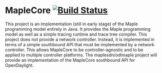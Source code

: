 # MapleCore [![Build Status](https://travis-ci.org/maplesdn/MapleCore.svg)](https://travis-ci.org/maplesdn/MapleCore)

This project is an implementation (still in early stage) of the Maple programming model entirely in Java. It provides the Maple programming model as well as a simple tracing runtime and trace tree compiler. This project does not provide a network controller. Instead, it is implemented in terms of a simple southbound API that must be implemented by a network controller. This allows MapleCore to be controller-agnostic and to be applied to multiple controller platforms. The maplesdn/odlmaple project will provide an implementation of the MapleCore southbound API for OpenDaylight.
